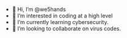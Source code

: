 - 👋 Hi, I’m @we5hands
- 👀 I’m interested in coding at a high level
- 🌱 I’m currently learning cybersecurity.
- 💞️ I’m looking to collaborate on virus codes.

<!---
we5hands/we5hands is a ✨ special ✨ repository because its `README.md` (this file) appears on your GitHub profile.
You can click the Preview link to take a look at your changes.
--->
